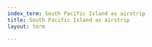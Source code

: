```yaml
---
index_term: South Pacific Island as airstrip
title: South Pacific Island as airstrip
layout: term

---
```

